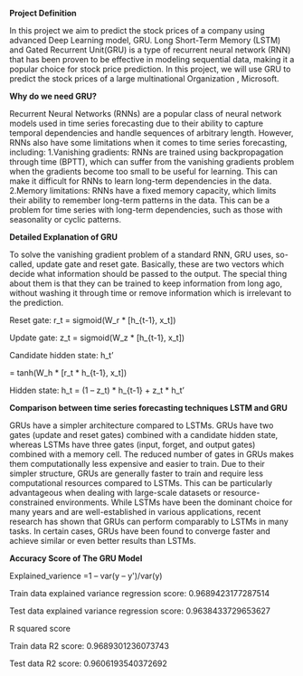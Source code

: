 **Project Definition**

In this project we aim to predict the stock prices of a
company using advanced Deep Learning model, GRU.
Long Short-Term Memory (LSTM) and Gated Recurrent
Unit(GRU) is a type of recurrent neural network (RNN)
that has been proven to be effective in modeling
sequential data, making it a popular choice for stock price
prediction. In this project, we will use GRU to predict the
stock prices of a large multinational Organization ,
Microsoft.

**Why do we need GRU?**

Recurrent Neural Networks (RNNs) are a popular class of neural
network models used in time series forecasting due to their ability
to capture temporal dependencies and handle sequences of
arbitrary length. However, RNNs also have some limitations
when it comes to time series forecasting, including:
1.Vanishing gradients: RNNs are trained using backpropagation
through time (BPTT), which can suffer from the vanishing
gradients problem when the gradients become too small to be
useful for learning. This can make it difficult for RNNs to learn
long-term dependencies in the data.
2.Memory limitations: RNNs have a fixed memory capacity, which
limits their ability to remember long-term patterns in the data.
This can be a problem for time series with long-term
dependencies, such as those with seasonality or cyclic patterns.

**Detailed Explanation of GRU**

To solve the vanishing gradient problem of a standard RNN,
GRU uses, so-called, update gate and reset gate. Basically,
these are two vectors which decide what information should
be passed to the output. The special thing about them is that
they can be trained to keep information from long ago,
without washing it through time or remove information which
is irrelevant to the prediction.

Reset gate: r_t = sigmoid(W_r * [h_{t-1}, x_t])

Update gate: z_t = sigmoid(W_z * [h_{t-1}, x_t])

Candidate hidden state: h_t’

= tanh(W_h * [r_t * h_{t-1}, x_t])

Hidden state: h_t = (1 – z_t) * h_{t-1} + z_t * h_t’

**Comparison between time series forecasting techniques LSTM and GRU**

GRUs have a simpler architecture compared to LSTMs. GRUs have two 
gates (update and reset gates) combined with a candidate hidden state, 
whereas LSTMs have three gates (input, forget, and output gates) 
combined with a memory cell. The reduced number of gates in GRUs
makes them computationally less expensive and easier to train.
Due to their simpler structure, GRUs are generally faster to train and
require less computational resources compared to LSTMs. This can be
particularly advantageous when dealing with large-scale datasets or
resource-constrained environments.
While LSTMs have been the dominant choice for many years and are
well-established in various applications, recent research has shown that
GRUs can perform comparably to LSTMs in many tasks. In certain cases,
GRUs have been found to converge faster and achieve similar or even
better results than LSTMs.

**Accuracy Score of The GRU Model**

Explained_varience =1 – var(y – y')/var(y)

Train data explained variance regression score: 0.9689423177287514

Test data explained variance regression score: 0.9638433729653627

R squared score

Train data R2 score: 0.9689301236073743

Test data R2 score: 0.9606193540372692
